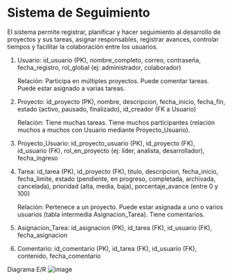 # Sistema de Seguimiento
El sistema permite registrar, planificar y hacer seguimiento al desarrollo de proyectos y sus tareas, asignar responsables, registrar avances, controlar tiempos y facilitar la colaboración entre los usuarios.

1. Usuario: id_usuario (PK), nombre_completo, correo, contraseña, fecha_registro, rol_global (ej: administrador, colaborador)

   Relación: Participa en múltiples proyectos. Puede comentar tareas. Puede estar asignado a varias tareas.

2. Proyecto: id_proyecto (PK), nombre, descripcion, fecha_inicio, fecha_fin, estado (activo, pausado, finalizado), id_creador (FK a Usuario)

   Relación: Tiene muchas tareas. Tiene muchos participantes (relación muchos a muchos con Usuario mediante Proyecto_Usuario).

3. Proyecto_Usuario: id_proyecto_usuario (PK), id_proyecto (FK), id_usuario (FK), rol_en_proyecto (ej: líder, analista, desarrollador), fecha_ingreso

4. Tarea: id_tarea (PK), id_proyecto (FK), titulo, descripcion, fecha_inicio, fecha_limite, estado (pendiente, en progreso, completada, archivada, cancelada), prioridad (alta, media, baja), porcentaje_avance (entre 0 y 100)

   Relación: Pertenece a un proyecto. Puede estar asignada a uno o varios usuarios (tabla intermedia Asignacion_Tarea). Tiene comentarios.

5. Asignacion_Tarea: id_asignacion (PK), id_tarea (FK), id_usuario (FK), fecha_asignacion

6. Comentario: id_comentario (PK), id_tarea (FK), id_usuario (FK), contenido, fecha_comentario

Diagrama E/R
![image](https://github.com/user-attachments/assets/da6f1dfe-22d0-4167-bc27-4e2cc63eb82b)


